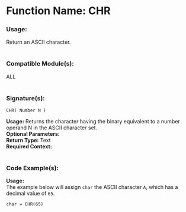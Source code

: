 # Function Name: CHR

### Usage:
Return an ASCII character.
<br><br>

### Compatible Module(s):
ALL
<br><br>

### Signature(s):

```
CHR( Number N )
```
**Usage:** Returns the character having the binary equivalent to a number operand N in the ASCII character set.<br>
**Optional Parameters:**<br>
**Return Type:** Text<br>
**Required Context:**<br>
<br>

### Code Example(s):
**Usage:**<br>
The example below will assign `char` the ASCII character `A`, which has a decimal value of `65`.
```
char = CHR(65)
```